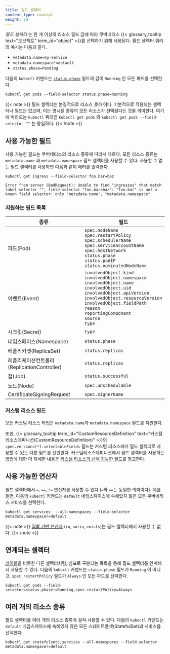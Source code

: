 ```yaml
---
title: 필드 셀렉터
content_type: concept
weight: 70
---
```


_필드 셀렉터_ 는 한 개 이상의 리소스 필드 값에 따라 쿠버네티스 {{< glossary_tooltip text="오브젝트" term_id="object" >}}를 
선택하기 위해 사용된다. 필드 셀렉터 쿼리의 예시는 다음과 같다.

* `metadata.name=my-service`
* `metadata.namespace!=default`
* `status.phase=Pending`

다음의 `kubectl` 커맨드는 [`status.phase`](/ko/docs/concepts/workloads/pods/pod-lifecycle/#파드의-단계-phase) 필드의 값이 `Running` 인 모든 파드를 선택한다.

```shell
kubectl get pods --field-selector status.phase=Running
```

{{< note >}}
필드 셀렉터는 본질적으로 리소스 *필터* 이다. 기본적으로 적용되는 셀렉터나 필드는 없으며, 이는 명시된 종류의 모든 리소스가 선택된다는 것을 의미한다. 여기에 따라오는 `kubectl` 쿼리인 `kubectl get pods` 와 `kubectl get pods --field-selector ""` 는 동일하다.
{{< /note >}}

## 사용 가능한 필드

사용 가능한 필드는 쿠버네티스의 리소스 종류에 따라서 다르다. 모든 리소스 종류는 `metadata.name` 과 `metadata.namespace` 필드 셀렉터를 사용할 수 있다. 사용할 수 없는 필드 셀렉터를 사용하면 다음과 같이 에러를 출력한다.

```shell
kubectl get ingress --field-selector foo.bar=baz
```
```
Error from server (BadRequest): Unable to find "ingresses" that match label selector "", field selector "foo.bar=baz": "foo.bar" is not a known field selector: only "metadata.name", "metadata.namespace"
```

### 지원하는 필드 목록 

| 종류                      | 필드                                                                                                                                                                                                                                                          |
| ------------------------- | --------------------------------------------------------------------------------------------------------------------------------------------------------------------------------------------------------------------------------------------------------------- |
| 파드(Pod)                       | `spec.nodeName`<br>`spec.restartPolicy`<br>`spec.schedulerName`<br>`spec.serviceAccountName`<br>`spec.hostNetwork`<br>`status.phase`<br>`status.podIP`<br>`status.nominatedNodeName`                                                                            |
| 이벤트(Event)                     | `involvedObject.kind`<br>`involvedObject.namespace`<br>`involvedObject.name`<br>`involvedObject.uid`<br>`involvedObject.apiVersion`<br>`involvedObject.resourceVersion`<br>`involvedObject.fieldPath`<br>`reason`<br>`reportingComponent`<br>`source`<br>`type` |
| 시크릿(Secret)                    | `type`                                                                                                                                                                                                                                                          |
| 네임스페이스(Namespace)      | `status.phase`                                                                                                                                                                                                                                                  |
| 레플리카셋(ReplicaSet)       | `status.replicas`                                                                                                                                                                                                                                               |
| 레플리케이션컨트롤러(ReplicationController)     | `status.replicas`                                                                                                                                                                                                                                               |
| 잡(Job)                       | `status.successful`                                                                                                                                                                                                                                             |
| 노드(Node)                      | `spec.unschedulable`                                                                                                                                                                                                                                            |
| CertificateSigningRequest | `spec.signerName`                                                                                                                                                                                                                                               |

### 커스텀 리소스 필드

모든 커스텀 리소스 타입은 `metadata.name`과 `metadata.namespace` 필드를 지원한다.

또한, {{< glossary_tooltip term_id="CustomResourceDefinition" text="커스텀리소스데피니션(CustomResourceDefinition)" >}}의 `spec.versions[*].selectableFields` 필드는 
커스텀 리소스에서 필드 셀렉터로 사용할 수 있는 다른 필드를 선언한다. 커스텀리소스데피니션에서 필드 셀렉터를 사용하는 방법에 대한 더 자세한 내용은
[커스텀 리소스의 선택 가능한 필드](/docs/tasks/extend-kubernetes/custom-resources/custom-resource-definitions/#crd-selectable-fields)를 참고한다.

## 사용 가능한 연산자

필드 셀렉터에서 `=`, `==`, `!=` 연산자를 사용할 수 있다 (`=`와 `==`는 동일한 의미이다). 예를 들면, 다음의 `kubectl` 커맨드는 `default` 네임스페이스에 속해있지 않은 모든 쿠버네티스 서비스를 선택한다.

```shell
kubectl get services  --all-namespaces --field-selector metadata.namespace!=default
```
{{< note >}}
[집합 기반 연산자](/docs/concepts/overview/working-with-objects/labels/#set-based-requirement)
(`in`, `notin`, `exists`)는 필드 셀렉터에서 사용할 수 없다. 
{{< /note >}}

## 연계되는 셀렉터

[레이블](/ko/docs/concepts/overview/working-with-objects/labels)을 비롯한 다른 셀렉터처럼, 쉼표로 구분되는 목록을 통해 필드 셀렉터를 연계해서 사용할 수 있다. 다음의 `kubectl` 커맨드는 `status.phase` 필드가 `Running` 이 아니고, `spec.restartPolicy` 필드가 `Always` 인 모든 파드를 선택한다.

```shell
kubectl get pods --field-selector=status.phase!=Running,spec.restartPolicy=Always
```

## 여러 개의 리소스 종류

필드 셀렉터를 여러 개의 리소스 종류에 걸쳐 사용할 수 있다. 다음의 `kubectl` 커맨드는 `default` 네임스페이스에 속해있지 않은 모든 스테이트풀셋(StatefulSet)과 서비스를 선택한다.

```shell
kubectl get statefulsets,services --all-namespaces --field-selector metadata.namespace!=default
```
